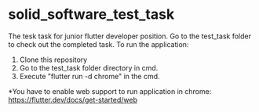 # solid_software_test_task
 The tesk task for junior flutter developer position.
 Go to the test_task folder to check out the completed task.
 To run the application:
1. Clone this repository
2. Go to the test_task folder directory in cmd.
3. Execute "flutter run -d chrome" in the cmd.
 
*You have to enable web support to run application in chrome: https://flutter.dev/docs/get-started/web
